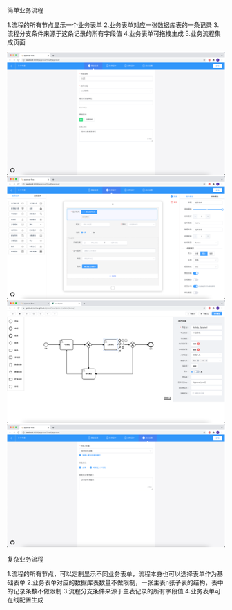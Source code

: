 简单业务流程

1.流程的所有节点显示一个业务表单
2.业务表单对应一张数据库表的一条记录
3.流程分支条件来源于这条记录的所有字段值
4.业务表单可拖拽生成
5.业务流程集成页面

![img_1.png](img_1.png)
![img_2.png](img_2.png)
![img_6.png](img_6.png)
![img_4.png](img_4.png)

复杂业务流程

1.流程的所有节点，可以定制显示不同业务表单，流程本身也可以选择表单作为基础表单
2.业务表单对应的数据库表数量不做限制，一张主表n张子表的结构，表中的记录条数不做限制
3.流程分支条件来源于主表记录的所有字段值
4.业务表单可在线配置生成

